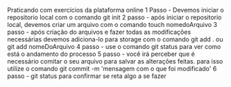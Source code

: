 Praticando com exercícios da plataforma online
1 Passo - Devemos iniciar o repositorio local com o comando git init
2 passo - após iniciar o repositorio local, devemos criar um arquivo com o comando touch nomedoArquivo
3 passo - após criação do arquivos e fazer todas as modificações necessárias devemos adiciona-lo para storage com o comando git add . ou git add nomeDoArquivo
4 passo - use o comando git status para ver como está o andamento do processo
5 passo - você irá perceber que é necessário comitar o seu arquivo para salvar as alterações feitas. para isso utilize o comando git commit -m 'mensagem com o que foi modificado'
6 passo - git status para confirmar se reta algo a se fazer
